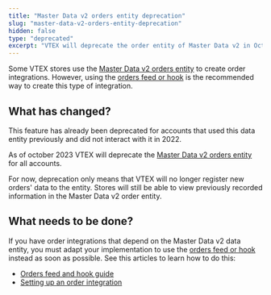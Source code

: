 ```yaml
---
title: "Master Data v2 orders entity deprecation"
slug: "master-data-v2-orders-entity-deprecation"
hidden: false
type: "deprecated"
excerpt: "VTEX will deprecate the order entity of Master Data v2 in October 2023. Learn how to adapt your store integrations."
---
```


Some VTEX stores use the [Master Data v2 orders entity](https://developers.vtex.com/vtex-rest-api/docs/use-master-data-with-orders) to create order integrations. However, using the [orders feed or hook](https://developers.vtex.com/vtex-rest-api/docs/orders-feed) is the recommended way to create this type of integration.

## What has changed?

This feature has already been deprecated for accounts that used this data entity previously and did not interact with it in 2022.

As of october 2023 VTEX will deprecate the [Master Data v2 orders entity](https://developers.vtex.com/vtex-rest-api/docs/use-master-data-with-orders) for all accounts.

For now, deprecation only means that VTEX will no longer register new orders' data to the entity. Stores will still be able to view previously recorded information in the Master Data v2 order entity.

## What needs to be done?

If you have order integrations that depend on the Master Data v2 data entity, you must adapt your implementation to use the [orders feed or hook](https://developers.vtex.com/vtex-rest-api/docs/orders-feed) instead as soon as possible. See this articles to learn how to do this:
- [Orders feed and hook guide](https://developers.vtex.com/vtex-rest-api/docs/orders-feed)
- [Setting up an order integration](https://developers.vtex.com/vtex-rest-api/docs/erp-integration-set-up-order-integration)

